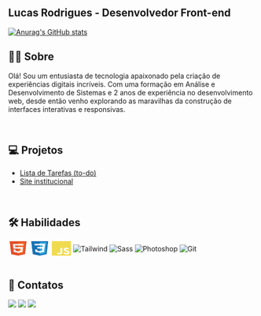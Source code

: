 ## Lucas Rodrigues - Desenvolvedor Front-end

[![Anurag's GitHub stats](https://github-readme-stats.vercel.app/api?username=lucasmrdeveloper&theme=tokyonight&show_icons=true)](https://github.com/anuraghazra/github-readme-stats)


## 👩‍💻 Sobre
Olá! Sou um entusiasta de tecnologia apaixonado pela criação de experiências digitais incríveis. Com uma formação em Análise e Desenvolvimento de Sistemas e 2 anos de experiência no desenvolvimento web, desde então venho explorando as maravilhas da construção de interfaces interativas e responsivas.

<br>

## 💻 Projetos
<div>
  <ul>
    <li><a href="https://github.com/lucasmrdeveloper/to-do">Lista de Tarefas (to-do)</a></li>
    <li><a href="https://github.com/lucasmrdeveloper/WCDevelopment">Site institucional</a></li>
  </ul>
</div>

<br>

## 🛠 Habilidades
<div style="display: inline_block">
  <img align="center" alt="HTML" height="30" width="40" src="https://raw.githubusercontent.com/devicons/devicon/master/icons/html5/html5-original.svg">
  <img align="center" alt="CSS" height="30" width="40" src="https://raw.githubusercontent.com/devicons/devicon/master/icons/css3/css3-original.svg">
  <img align="center" alt="Javascript" height="30" width="40" src="https://raw.githubusercontent.com/devicons/devicon/master/icons/javascript/javascript-plain.svg">
  <img align="center" alt="Tailwind" height="30" width="40" src="https://cdn.jsdelivr.net/gh/devicons/devicon/icons/tailwindcss/tailwindcss-plain.svg"/>
  <img align="center" alt="Sass" height="30" width="40" src="https://cdn.jsdelivr.net/gh/devicons/devicon/icons/sass/sass-original.svg"/> 
  <img align="center" alt="Photoshop" height="30" width="40" src="https://cdn.jsdelivr.net/gh/devicons/devicon/icons/photoshop/photoshop-plain.svg"/>
  <img align="center" alt="Git" height="30" width="40" src="https://cdn.jsdelivr.net/gh/devicons/devicon/icons/git/git-plain.svg"/>   
</div>

<br>

## 💬 Contatos
<div>  
   <a href="https://www.linkedin.com/in/lucasrodriguesmr/" target="_blank"><img src="https://img.shields.io/badge/-LinkedIn-%230077B5?style=for-the-badge&logo=linkedin&logoColor=white" target="_blank"></a> 
  <a href = "mailto:lucasrodrigues.mr@gmail.com"><img src="https://img.shields.io/badge/Gmail-D14836?style=for-the-badge&logo=gmail&logoColor=white" target="_blank"></a>
  <a href="https://lucasmrdeveloper.github.io/portfolio/" target="_blank"><img src="https://img.shields.io/badge/website-000000?style=for-the-badge&logo=About.me&logoColor=white" target="_blank"></a> 
</div>
